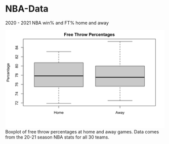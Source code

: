 # NBA-Data
2020 - 2021 NBA win% and FT% home and away

![Boxplot](https://github.com/AlexHuntWSU/NBA-Data/blob/main/Boxplot.png)
Boxplot of free throw percentages at home and away games. Data comes from the 20-21 season NBA stats for all 30 teams.
